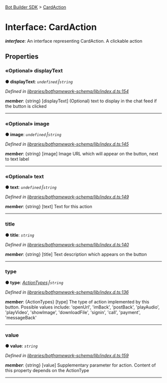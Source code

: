 [Bot Builder SDK](../README.md) > [CardAction](../interfaces/botbuilder.cardaction.md)



# Interface: CardAction

*__interface__*: An interface representing CardAction. A clickable action



## Properties
<a id="displaytext"></a>

### «Optional» displayText

**●  displayText**:  *`undefined`⎮`string`* 

*Defined in [libraries/botframework-schema/lib/index.d.ts:154](https://github.com/Microsoft/botbuilder-js/blob/57c9ba8/libraries/botframework-schema/lib/index.d.ts#L154)*


*__member__*: {string} [displayText] (Optional) text to display in the chat feed if the button is clicked





___

<a id="image"></a>

### «Optional» image

**●  image**:  *`undefined`⎮`string`* 

*Defined in [libraries/botframework-schema/lib/index.d.ts:145](https://github.com/Microsoft/botbuilder-js/blob/57c9ba8/libraries/botframework-schema/lib/index.d.ts#L145)*


*__member__*: {string} [image] Image URL which will appear on the button, next to text label





___

<a id="text"></a>

### «Optional» text

**●  text**:  *`undefined`⎮`string`* 

*Defined in [libraries/botframework-schema/lib/index.d.ts:149](https://github.com/Microsoft/botbuilder-js/blob/57c9ba8/libraries/botframework-schema/lib/index.d.ts#L149)*


*__member__*: {string} [text] Text for this action





___

<a id="title"></a>

###  title

**●  title**:  *`string`* 

*Defined in [libraries/botframework-schema/lib/index.d.ts:140](https://github.com/Microsoft/botbuilder-js/blob/57c9ba8/libraries/botframework-schema/lib/index.d.ts#L140)*


*__member__*: {string} [title] Text description which appears on the button





___

<a id="type"></a>

###  type

**●  type**:  *[ActionTypes](../enums/botbuilder.actiontypes.md)⎮`string`* 

*Defined in [libraries/botframework-schema/lib/index.d.ts:136](https://github.com/Microsoft/botbuilder-js/blob/57c9ba8/libraries/botframework-schema/lib/index.d.ts#L136)*


*__member__*: {ActionTypes} [type] The type of action implemented by this button. Possible values include: 'openUrl', 'imBack', 'postBack', 'playAudio', 'playVideo', 'showImage', 'downloadFile', 'signin', 'call', 'payment', 'messageBack'





___

<a id="value"></a>

###  value

**●  value**:  *`string`* 

*Defined in [libraries/botframework-schema/lib/index.d.ts:159](https://github.com/Microsoft/botbuilder-js/blob/57c9ba8/libraries/botframework-schema/lib/index.d.ts#L159)*


*__member__*: {string} [value] Supplementary parameter for action. Content of this property depends on the ActionType





___


